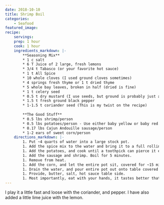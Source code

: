 ```yaml
---
date: 2018-10-10
title: Shrimp Boil
categories:
    - Seafood
featured_image: 
recipe:
    servings: 
    prep: 1 hour 
    cook: 1 hour
    ingredients_markdown: |-
        **Seasoning Mix**
        * 1 c salt
        * 6 T Juice of 2 large, fresh lemons
        * 3/4 t Tabasco (or your favorite hot sauce)
        * 1 t All Spice
        * 10 whole cloves (I used ground cloves sometimes)
        * 4 springs fresh thyme or 1 t dried thyme
        * 5 whole bay leaves, broken in half (dried is fine)
        * 1 t celery seed
        * 0.5 t dry mustard (I use seeds, but ground is probably just as good)
        * 1.5 t fresh ground black pepper
        * 1-1.5 t coriander seed (This is my twist on the recipe)
        
        **The Good Stuff**
        * 0.5 lbs shrimp/person
        * 0.5 lbs potatoes/person - Use either baby yellow or baby red.
        * 0.17 lbs Cajun Andouille sausage/person
        * 1-2 ears of sweet corn/person
    directions_markdown: |-
        1. Put ~4 quarts of water into a large stock pot.
        1. Add the spice mix to the water and bring it to a full rolling boil.
        1. Add the potatoes, and cook until a toothpick can pierce it easily.
        1. Add the sausage and shrimp. Boil for 5 minutes.
        1. Remove from heat.
        1. Add the corn, and let the entire pot sit, covered for ~15 minutes.
        1. Drain the water, and pour entire pot out onto table covered in newspaper.
        1. Provide, butter, salt, hot sauce table side.
        1. Most importantly, eat with your hands, it tastes better that way!
---
```

I play it a little fast and loose with the coriander, and pepper. I have also added a little lime juice with the lemon. 
